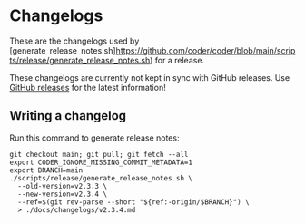 # Changelogs

These are the changelogs used by [generate_release_notes.sh]https://github.com/coder/coder/blob/main/scripts/release/generate_release_notes.sh) for a release.

These changelogs are currently not kept in sync with GitHub releases. Use [GitHub releases](https://github.com/coder/coder/releases) for the latest information!

## Writing a changelog

Run this command to generate release notes:

```shell
git checkout main; git pull; git fetch --all
export CODER_IGNORE_MISSING_COMMIT_METADATA=1
export BRANCH=main
./scripts/release/generate_release_notes.sh \
  --old-version=v2.3.3 \
  --new-version=v2.3.4 \
  --ref=$(git rev-parse --short "${ref:-origin/$BRANCH}") \
  > ./docs/changelogs/v2.3.4.md
```
